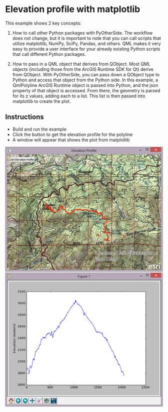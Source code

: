 # Elevation profile with matplotlib
This example shows 2 key concepts:

1) How to call other Python packages with PyOtherSide. The workflow does not change, but it is important to note that you can call scripts that utilize matplotlib, NumPy, SciPy, Pandas, and others. QML makes it very easy to provide a user interface for your already existing Python scripts that call different Python packages.

2) How to pass in a QML object that derives from QObject. Most QML objects (including those from the ArcGIS Runtime SDK for Qt) derive from QObject. With PyOtherSide, you can pass down a QObject type to Python and access that object from the Python side. In this example, a QmlPolyline ArcGIS Runtime object is passed into Python, and the json property of that object is accessed. From there, the geometry is parsed for its z values, adding each to a list. This list is then passed into matplotlib to create the plot.

## Instructions
* Build and run the example
* Click the button to get the elevation profile for the polyline
* A window will appear that shows the plot from matplotlib

![](screenshot1.png)
![](screenshot2.png)